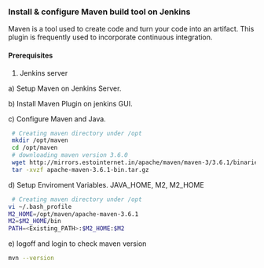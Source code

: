 ### Install & configure Maven build tool on Jenkins
Maven is a tool used to create code and turn your code into an artifact. This plugin is frequently used to incorporate continuous integration.
#### Prerequisites
1. Jenkins server

a) Setup Maven on Jenkins Server.

b) Install Maven Plugin on jenkins GUI.  

c) Configure Maven and Java.
```bash
 # Creating maven directory under /opt
 mkdir /opt/maven
 cd /opt/maven
 # downloading maven version 3.6.0
 wget http://mirrors.estointernet.in/apache/maven/maven-3/3.6.1/binaries/apache-maven-3.6.1-bin.tar.gz
 tar -xvzf apache-maven-3.6.1-bin.tar.gz
```
d) Setup Enviroment Variables.
JAVA_HOME, M2, M2_HOME
```bash
 # Creating maven directory under /opt
vi ~/.bash_profile
M2_HOME=/opt/maven/apache-maven-3.6.1
M2=$M2_HOME/bin
PATH=<Existing_PATH>:$M2_HOME:$M2
```
e) logoff and login to check maven version
```bash
mvn --version
```
